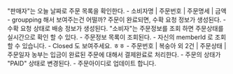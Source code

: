 "판매자"는 오늘 날짜로 주문 목록을 확인한다.
    - 소비자명 | 주문번호 | 주문명세 | 금액
    - groupping 해서 보여주는건 어떨까?
주문이 완료되면,  수확 요청 정보가 생성된다.
    - 수확 요청 상태로 배송 정보가 생성된다.
"소비자"는 주문정보를 조회 하면 주문상태를 실시간으로 확인 할 수 있다.
    - 주문정보 목록이 조회된다.
    - 자신의 memberId 로 조회 할 수 있습니다.
    - Closed 도 보여주세요. ㅎㅎ 
    - 주문번호 | 복숭아 외 2건 | 주문상태 | 주문일자
농부는 입금이 완료된 주문에 대해서 결제완료로 처리한다.
    - 주문의 상태가 "PAID" 상태로 변경된다.
    - 주문아이디로 업데이트 합니다.